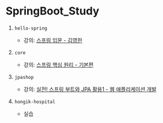 # SpringBoot_Study

1. `hello-spring`
    - 강의: [스프링 입문 - 김영한](https://inf.run/hivx6)

2. `core`
    - 강의: [스프링 핵심 원리 - 기본편](https://inf.run/kCYMv)

3. `jpashop`
    - 강의: [실전! 스프링 부트와 JPA 활용1 - 웹 애플리케이션 개발](https://inf.run/hhEvV)
  
4. `hongik-hospital`
   - 실습 

